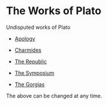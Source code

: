 <!--{@template.comment}}-->
<!--{@template.delimiter.pair:"()"}}-->
<!--{@template.delimiter.pair:"[]"}}-->

<!--{{title:pattern="# %s"}}-->
# The Works of Plato

<!--{{author:pattern="Undisputed works of %s"}}-->
Undisputed works of Plato

<!--{@list:template="* [{{references.*.title}}]({{references.*.link}})"}}-->

<!--{{references.0.title:pattern="[%s]"}}{{references.0.link:pattern="(%s)"}}-->
* [Apology](https://en.wikisource.org/wiki/Apology_%28Plato%29)

<!--{{references.1.title:pattern="[%s]"}}{{references.1.link:pattern="(%s)"}}-->
* [Charmides](https://en.wikisource.org/wiki/Charmides_%28Plato%29)

<!--{{references.2.title:pattern="[%s]"}}{{references.2.link:pattern="(%s)"}}-->
* [The Republic](https://en.wikisource.org/wiki/The_Republic_of_Plato)

<!--{{references.3.title:pattern="[%s]"}}{{references.3.link:pattern="(%s)"}}-->
* [The Symposium](https://en.wikisource.org/wiki/Symposium_%28Plato%29)

<!--{{references.4.title:pattern="[%s]"}}{{references.4.link:pattern="(%s)"}}-->
* [The Gorgias](https://en.wikisource.org/wiki/Gorgias)

The above can be changed at any time.
